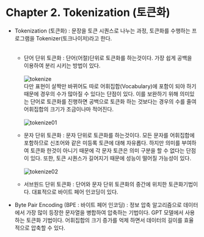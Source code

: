 # Chapter 2. Tokenization (토큰화)
- Tokenization (토큰화) : 문장을 토큰 시퀀스로 나누는 과정, 토큰화를 수행하는 프로그램을 Tokenizer(토크나이저)라고 한다.<br><br>

  - 단어 단위 토큰화 : 단어(어절)단위로 토큰화를 하는것이다. 가장 쉽게 공백을 이용하여 분리 시키는 방법이 있다.<br><br>
  ![tokenize](https://user-images.githubusercontent.com/86700191/160754729-77ccdaa5-a276-49a7-a9b9-0f821ecbce47.png) <br>
  다만 표현이 살짝만 바뀌어도 따로 어휘집합(Vocabulary)에 포함이 되야 하기 때문에 경우의 수가 많아질 수 있다는 단점이 있다. 
  이를 보완하기 위해 의미있는 단어로 토큰화를 진행하면 공백으로 토큰화 하는 것보다는 경우의 수를 줄여 어휘집합의 크기가 조금이나마 적어진다.<br><br>
  ![tokenize01](https://user-images.githubusercontent.com/86700191/160758723-1459f370-831e-432a-8d99-72a54c8b0427.png)

  - 문자 단위 토큰화 : 문자 단위로 토큰화를 하는것이다. 모든 문자를 어휘집합에 포함하므로 신조어와 같은 미등록 토큰에 대해 자유롭다.
  하지만 의미를 부여하여 토큰화 한것이 아니기 때문에 각 문자 토큰은 의미 구분을 할 수 없다는 단점이 있다. 또한, 토큰 시퀀스가 길어지기 때문에 성능이 떨어질 가능성이 있다.<br><br>
  ![tokenize02](https://user-images.githubusercontent.com/86700191/160758726-fa59bde1-036c-49be-96a9-af98c12def88.png)

  - 서브원드 단위 토큰화 : 단어와 문자 단위 토큰화의 중간에 위치한 토큰화기법이다. 대표적으로 바이트 페어 인코딩이 있다.
  
- Byte Pair Encoding (BPE : 바이트 페어 인코딩) : 정보 압축 알고리즘으로 데이터에서 가장 많이 등장한 문자열을 병합하여 압축하는 기법이다. 
GPT 모델에서 사용하는 토큰화 기법이다. 어휘집합의 크기 증가를 억제 하면서 데이터의 길이를 효율적으로 압축할 수 있다.